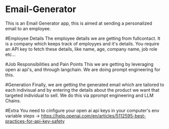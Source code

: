 # Email-Generator
This is an Email Generator app, this is aimed at sending a personalized email to an employee.

#Employee Details
The employee details we are getting from fullcontact. It is a company which keeps track of employyes and it's details. You require an API key to fetch these details, like name, age, company name, job role etc...

#Job Responsibilities and Pain Points
This we are getting by leveraging open ai api's, and through langchain. We are doing prompt engineering for this.

#Generation
Finally, we are getting the generated email which are tailored to each indivisual and by entering the details about the product we want that targeted individual to sell. We do this via pprompt engineering and LLM Chains.

#Extra
You need to cinfigure your open ai api keys in your computer's env variable 
steps -> https://help.openai.com/en/articles/5112595-best-practices-for-api-key-safety
